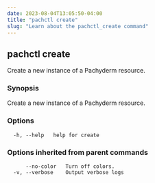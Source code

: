 ```yaml
---
date: 2023-08-04T13:05:50-04:00
title: "pachctl create"
slug: "Learn about the pachctl_create command"
---
```


## pachctl create

Create a new instance of a Pachyderm resource.

### Synopsis

Create a new instance of a Pachyderm resource.

### Options

```
  -h, --help   help for create
```

### Options inherited from parent commands

```
      --no-color   Turn off colors.
  -v, --verbose    Output verbose logs
```

